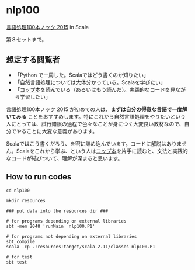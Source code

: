 nlp100
======

[言語処理100本ノック 2015](http://www.cl.ecei.tohoku.ac.jp/nlp100/) in Scala

第８セットまで。

想定する閲覧者
-----
* 「Python で一周した。Scalaではどう書くのか知りたい」
* 「自然言語処理については大体分かっている。Scalaを学びたい」
* 「[コップ本](http://www.amazon.co.jp/gp/product/4844330845/ref=as_li_qf_sp_asin_tl?ie=UTF8&camp=247&creative=1211&creativeASIN=4844330845&linkCode=as2&tag=ycr-22)を読んでいる（あるいはもう読んだ）。実践的なコードを見ながら学習したい」

言語処理100本ノック 2015 が初めての人は、**まずは自分の得意な言語で一度解いてみる** ことをおすすめします。特にこれから自然言語処理をやりたいという人にとっては、試行錯誤の過程で色々なことが身につく大変良い教材なので、自分でやることに大変な意義があります。

Scalaではこう書くだろう、を密に詰め込んでいます。コードに解説はありません。Scalaをこれから学ぶ、という人は[コップ本](http://www.amazon.co.jp/gp/product/4844330845/ref=as_li_qf_sp_asin_tl?ie=UTF8&camp=247&creative=1211&creativeASIN=4844330845&linkCode=as2&tag=ycr-22)を片手に読むと、文法と実践的なコードが結びついて、理解が深まると思います。

How to run codes
----------------

```
cd nlp100

mkdir resources

### put data into the resources dir ###

# for programs depending on external libraries
sbt -mem 2048 'runMain  nlp100.P1'

# for programs not depending on external libraries
sbt compile
scala -cp .:resources:target/scala-2.11/classes nlp100.P1  

# for test
sbt test
```
